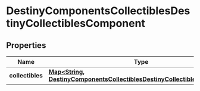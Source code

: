 
# DestinyComponentsCollectiblesDestinyCollectiblesComponent

## Properties
Name | Type | Description | Notes
------------ | ------------- | ------------- | -------------
**collectibles** | [**Map&lt;String, DestinyComponentsCollectiblesDestinyCollectibleComponent&gt;**](DestinyComponentsCollectiblesDestinyCollectibleComponent.md) |  |  [optional]



